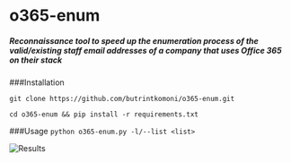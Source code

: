 # o365-enum
##### Reconnaissance tool to speed up the enumeration process of the valid/existing staff email addresses of a company that uses Office 365 on their stack

###Installation 

`git clone https://github.com/butrintkomoni/o365-enum.git`

`cd o365-enum && pip install -r requirements.txt`

###Usage
`python o365-enum.py -l/--list <list>`

![Results](https://i.imgur.com/ZaYTHPA.png)

